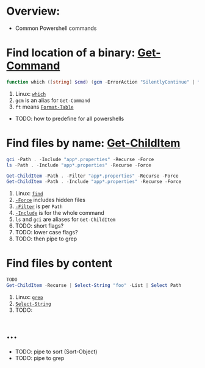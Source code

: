 # Overview:

- Common Powershell commands

# Find location of a binary: [Get-Command](https://learn.microsoft.com/en-us/powershell/module/microsoft.powershell.core/get-command?view=powershell-7.4)

```powershell
function which ([string] $cmd) (gcm -ErrorAction "SilentlyContinue" | ft Definition)
```

1. Linux: [`which`](https://linux.die.net/man/1/which)
1. `gcm` is an alias for `Get-Command`
1. `ft` means [`Format-Table`](https://learn.microsoft.com/en-us/powershell/module/microsoft.powershell.utility/format-table?view=powershell-7.4)

- TODO: how to predefine for all powershells

# Find files by name: [Get-ChildItem](https://learn.microsoft.com/en-us/powershell/module/microsoft.powershell.management/get-childitem?view=powershell-7.4)

```powershell
gci -Path . -Include "app*.properties" -Recurse -Force
ls -Path . -Include "app*.properties" -Recurse -Force

Get-ChildItem -Path . -Filter "app*.properties" -Recurse -Force
Get-ChildItem -Path . -Include "app*.properties" -Recurse -Force
```

1. Linux: [`find`](https://linux.die.net/man/1/find)
1. [`-Force`](https://learn.microsoft.com/en-us/powershell/module/microsoft.powershell.management/get-childitem?view=powershell-7.4#-force) includes hidden files
1. [`-Filter`](https://learn.microsoft.com/en-us/powershell/module/microsoft.powershell.management/get-childitem?view=powershell-7.4#-filter) is per `Path`
1. [`-Include`](https://learn.microsoft.com/en-us/powershell/module/microsoft.powershell.management/get-childitem?view=powershell-7.4#-include) is for the whole command
1. `ls` and `gci` are aliases for `Get-ChildItem`
1. TODO: short flags?
1. TODO: lower case flags?
1. TODO: then pipe to grep

# Find files by content

```powershell
TODO
Get-ChildItem -Recurse | Select-String "foo" -List | Select Path
```
1. Linux: [`grep`](https://linux.die.net/man/1/grep)
1. [`Select-String`](https://learn.microsoft.com/en-us/powershell/module/microsoft.powershell.utility/select-string?view=powershell-7.4)
1. TODO:

# ...

- TODO: pipe to sort (Sort-Object)
- TODO: pipe to grep
